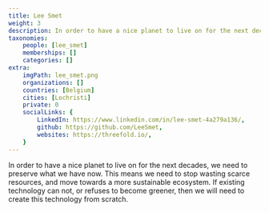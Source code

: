 ```yaml
---
title: Lee Smet
weight: 3
description: In order to have a nice planet to live on for the next decades, we need to preserve what we have now.
taxonomies:
    people: [lee_smet]
    memberships: []
    categories: []
extra:
    imgPath: lee_smet.png
    organizations: []
    countries: [Belgium]
    cities: [Lochristi]
    private: 0
    socialLinks: {
        LinkedIn: https://www.linkedin.com/in/lee-smet-4a279a136/,
        github: https://github.com/LeeSmet,
        websites: https://threefold.io/,
    }
---
```


In order to have a nice planet to live on for the next decades, we need to preserve what we have now. This means we need to stop wasting scarce resources, and move towards a more sustainable ecosystem. If existing technology can not, or refuses to become greener, then we will need to create this technology from scratch.

